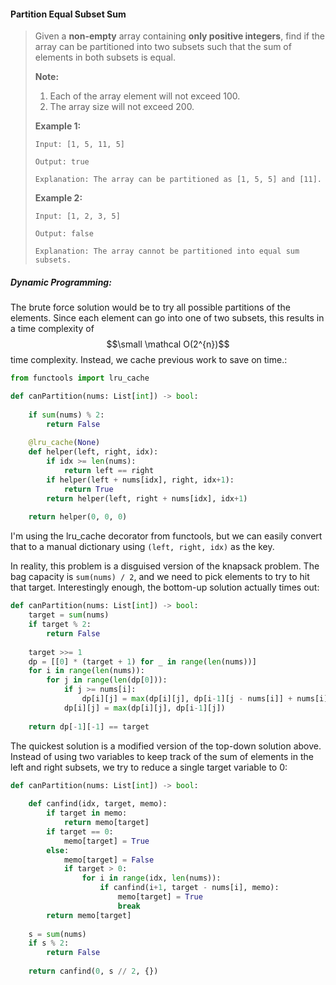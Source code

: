 #### Partition Equal Subset Sum

> Given a **non-empty** array containing **only positive integers**, find if the array can be partitioned into two subsets such that the sum of elements in both subsets is equal.
>
> **Note:**
>
> 1. Each of the array element will not exceed 100.
> 2. The array size will not exceed 200.
>
> **Example 1:**
>
> ```
> Input: [1, 5, 11, 5]
>
> Output: true
>
> Explanation: The array can be partitioned as [1, 5, 5] and [11].
> ```
>
>
>
> **Example 2:**
>
> ```
> Input: [1, 2, 3, 5]
>
> Output: false
>
> Explanation: The array cannot be partitioned into equal sum subsets.
> ```

##### Dynamic Programming:

The brute force solution would be to try all possible partitions of the elements. Since each element can go into one of two subsets, this results in a time complexity of $$\small \mathcal O(2^{n})$$ time complexity. Instead, we cache previous work to save on time.:

```py
from functools import lru_cache

def canPartition(nums: List[int]) -> bool:
    
    if sum(nums) % 2:
        return False
    
    @lru_cache(None)
    def helper(left, right, idx):
        if idx >= len(nums):
            return left == right
        if helper(left + nums[idx], right, idx+1):
            return True
        return helper(left, right + nums[idx], idx+1)
    
    return helper(0, 0, 0)
```

I'm using the lru\_cache decorator from functools, but we can easily convert that to a manual dictionary using `(left, right, idx)` as the key.

In reality, this problem is a disguised version of the knapsack problem. The bag capacity is `sum(nums) / 2`, and we need to pick elements to try to hit that target. Interestingly enough, the bottom-up solution actually times out:

```py
def canPartition(nums: List[int]) -> bool:
    target = sum(nums)
    if target % 2:
        return False
    
    target >>= 1
    dp = [[0] * (target + 1) for _ in range(len(nums))]
    for i in range(len(nums)):
        for j in range(len(dp[0])):
            if j >= nums[i]:
                dp[i][j] = max(dp[i][j], dp[i-1][j - nums[i]] + nums[i])
            dp[i][j] = max(dp[i][j], dp[i-1][j])
    
    return dp[-1][-1] == target
```

The quickest solution is a modified version of the top-down solution above. Instead of using two variables to keep track of the sum of elements in the left and right subsets, we try to reduce a single target variable to 0:

```py
def canPartition(nums: List[int]) -> bool:
    
    def canfind(idx, target, memo):
        if target in memo:
            return memo[target]
        if target == 0:
            memo[target] = True
        else:
            memo[target] = False
            if target > 0:
                for i in range(idx, len(nums)):
                    if canfind(i+1, target - nums[i], memo):
                        memo[target] = True
                        break
        return memo[target]
    
    s = sum(nums)
    if s % 2:
        return False
    
    return canfind(0, s // 2, {})
```



